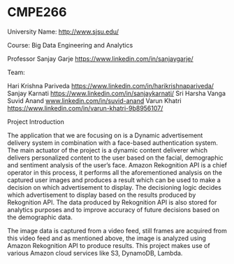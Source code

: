 # CMPE266

University Name: http://www.sjsu.edu/

Course: Big Data Engineering and Analytics

Professor Sanjay Garje https://www.linkedin.com/in/sanjaygarje/

Team:

Hari Krishna Pariveda https://www.linkedin.com/in/harikrishnapariveda/
Sanjay Karnati https://www.linkedin.com/in/sanjaykarnati/
Sri Harsha Vanga 
Suvid Anand www.linkedin.com/in/suvid-anand
Varun Khatri https://www.linkedin.com/in/varun-khatri-9b8956107/

Project Introduction

The application that we are focusing on is a Dynamic advertisement delivery system in combination with a face-based authentication system. The main actuator of the project is a dynamic content deliverer which delivers personalized content to the user based on the facial, demographic and sentiment analysis of the user’s face. Amazon Rekognition API is a chief operator in this process, it performs all the aforementioned analysis on the captured user images and produces a result which can be used to make a decision on which advertisement to display. The decisioning logic decides which advertisement to display based on the results produced by Rekognition API. The data produced by Rekognition API is also stored for analytics purposes and to improve accuracy of future decisions based on the demographic data.

The image data is captured from a video feed, still frames are acquired from this video feed and as mentioned above, the image is analyzed using Amazon Rekognition API to produce results. This project makes use of various Amazon cloud services like S3, DynamoDB, Lambda. 
